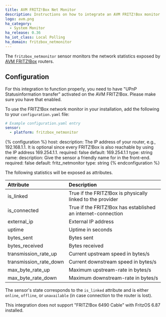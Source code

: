 ```yaml
---
title: AVM FRITZ!Box Net Monitor
description: Instructions on how to integrate an AVM FRITZ!Box monitor into Home Assistant.
logo: avm.png
ha_category:
  - System Monitor
ha_release: 0.36
ha_iot_class: Local Polling
ha_domain: fritzbox_netmonitor
---
```


The `fritzbox_netmonitor` sensor monitors the network statistics exposed by [AVM FRITZ!Box](https://avm.de/produkte/fritzbox/) routers.

## Configuration

For this integration to function properly, you need to have "UPnP Statusinformation transfer" activated on the AVM FRITZ!Box. Please make sure you have that enabled.

To use the FRITZ!Box network monitor in your installation, add the following to your `configuration.yaml` file:

```yaml
# Example configuration.yaml entry
sensor:
  - platform: fritzbox_netmonitor
```

{% configuration %}
host:
  description: The IP address of your router, e.g., 192.168.1.1. It is optional since every FRITZ!Box is also reachable by using the IP address 169.254.1.1.
  required: false
  default: 169.254.1.1
  type: string
name:
  description: Give the sensor a friendly name for in the front-end.
  required: false
  default: fritz_netmonitor
  type: string
{% endconfiguration %}

The following statistics will be exposed as attributes.

|Attribute              |Description                                                  |
|:----------------------|:------------------------------------------------------------|
|is_linked              |True if the FRITZ!Box is physically linked to the provider    |
|is_connected           |True if the FRITZ!Box has established an internet-connection  |
|external_ip            |External IP address                                          |
|uptime                 |Uptime in seconds                                            |
|bytes_sent             |Bytes sent                                                   |
|bytes_received         |Bytes received                                               |
|transmission_rate_up   |Current upstream speed in bytes/s                            |
|transmission_rate_down |Current downstream speed in bytes/s                          |
|max_byte_rate_up       |Maximum upstream-rate in bytes/s                             |
|max_byte_rate_down     |Maximum downstream-rate in bytes/s                           |

The sensor's state corresponds to the `is_linked` attribute and is either `online`, `offline`, or `unavailable` (in case connection to the router is lost).

<div class='note info'>
This integration does not support "FRITZ!Box 6490 Cable" with FritzOS 6.87 installed.
</div>
